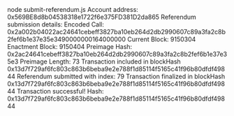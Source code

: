 <div id="termynal" data-termynal>
    <span data-ty="input"><span class="file-path"></span>node submit-referendum.js</span>
    <span data-ty>Account address: 0x569BE8d8b04538318e1722f6e375FD381D2da865</span>
    <span data-ty>Referendum submission details:</span>
    <span data-ty>Encoded Call: 0x2a002b04022ac24641cebeff3827ba10eb264d2db2990607c89a3fa2c8b2fef6b1e37e35e3490000000164000000</span>
    <span data-ty>Current Block: 9150304</span>
    <span data-ty>Enactment Block: 9150404</span>
    <span data-ty>Preimage Hash: 0x2ac24641cebeff3827ba10eb264d2db2990607c89a3fa2c8b2fef6b1e37e35e3</span>
    <span data-ty>Preimage Length: 73</span>
    <span data-ty>Transaction included in blockHash 0x13d7f729af6fc803c863b6beba9e2e788f1d85114f5165c41f96b80dfdf49844</span>
    <span data-ty>Referendum submitted with index: 79</span>
    <span data-ty>Transaction finalized in blockHash 0x13d7f729af6fc803c863b6beba9e2e788f1d85114f5165c41f96b80dfdf49844</span>
    <span data-ty>Transaction successful! Hash: 0x13d7f729af6fc803c863b6beba9e2e788f1d85114f5165c41f96b80dfdf49844</span>
</div>